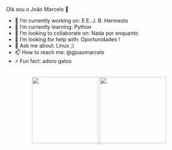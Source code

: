 </h1>Olá sou o João Marcelo 👋</h1>

- 🔭 I’m currently working on: E.E. J. B. Hermesto
- 🌱 I’m currently learning: Python 
- 👯 I’m looking to collaborate on: Nada por enquanto 
- 🤔 I’m looking for help with: Oportunidades !
- 💬 Ask me about: Linux ;)
- 📫 How to reach me: @gjoaomarcelo
- ⚡ Fun fact: adoro gatos 

##

<div dir="auto" align="center">
  <a href="https://github.com/joaojmag">
  <img src="https://github-readme-stats.vercel.app/api?username=joaojmag&amp;show_icons=true&amp;theme=dracula&amp;include_all_commits=true&amp;count_private=true" style="max-width: 100%;" height="180em">
  <img src="https://github-readme-stats.vercel.app/api/top-langs/?username=joaojmag&amp;layout=compact&amp;langs_count=7&amp;theme=dracula" style="max-width: 100%;" height="180em">
</a></div>

##
